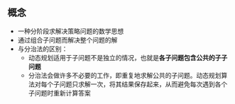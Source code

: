 ## 概念
- 一种分阶段求解决策略问题的数学思想
- 通过组合子问题而解决整个问题的解
- 与分治法的区别：
  - 动态规划适用于子问题不是独立的情况，也就是**各子问题包含公共的子子问题**
  - 分治法会做许多不必要的工作，即重复地求解公共的子问题。动态规划算法对每个子问题只求解一次，将其结果保存起来，从而避免每次遇到各个子问题时重新计算答案
